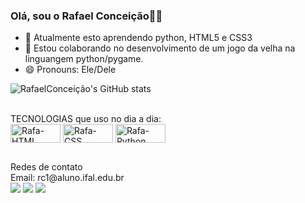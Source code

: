 ### Olá, sou o Rafael Conceição👋😁



- 🔭 Atualmente esto aprendendo python, HTML5 e CSS3
- 👯 Estou colaborando no desenvolvimento de um jogo da velha na linguangem python/pygame.
- 😄 Pronouns: Ele/Dele

![RafaelConceição's GitHub stats](https://github-readme-stats.vercel.app/api?username=RafaelConceicao-Dev&show_icons=true&theme=dracula)

<!-- [![idiomas mais usados](https://github-readme-stats.vercel.app/api/top-langs/?username=RafaelConceicao-Dev&show_icons=true&theme=dracula)](https://github.com/RafaelConceicao-Dev/github-readme-stats)  -->

<div style="display: inline_block"><br>
 TECNOLOGIAS  que uso no dia a dia:<br>
  <img align="center" alt="Rafa-HTML" height="30" width="80" src="https://img.shields.io/badge/HTML5-E34F26?style=for-the-badge&logo=html5&logoColor=white">
  <img align="center" alt="Rafa-CSS" height="30" width="80" src="https://img.shields.io/badge/CSS3-1572B6?style=for-the-badge&logo=css3&logoColor=white">
  <img align="center" alt="Rafa-Python" height="30" width="80" src="https://img.shields.io/badge/Python-14354C?style=for-the-badge&logo=python&logoColor=white">

</div>
  
  ##
 
<div> 
Redes de contato<br>
       Email: rc1@aluno.ifal.edu.br<br>
  <a href="https://www.instagram.com/rafaelcconceicao_/" target="_blank"><img src="https://img.shields.io/badge/-Instagram-%23E4405F?style=for-the-badge&logo=instagram&logoColor=white" target="_blank"></a>
 <a href="https://discord.com/channels/@me" target="_blank"><img src="https://img.shields.io/badge/Discord-7289DA?style=for-the-badge&logo=discord&logoColor=white" target="_blank"></a> 
  <a href="https://www.linkedin.com/in/rafael-concei%C3%A7%C3%A3o-work/" target="_blank"><img src="https://img.shields.io/badge/-LinkedIn-%230077B5?style=for-the-badge&logo=linkedin&logoColor=white" target="_blank"></a> 
  
</div>
